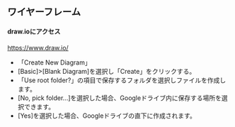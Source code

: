 ## ワイヤーフレーム


 #### draw.ioにアクセス
https://www.draw.io/

- 「Create New Diagram」
- [Basic]>[Blank Diagram]を選択し「Create」をクリックする。
- 「Use root folder?」の項目で保存するフォルダを選択しファイルを作成します。
- [No, pick folder...]を選択した場合、Googleドライブ内に保存する場所を選択できます。
- [Yes]を選択した場合、Googleドライブの直下に作成されます。




